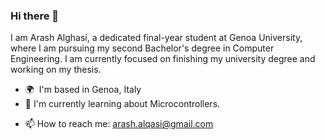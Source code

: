 ### Hi there 👋

I am Arash Alghasi, a dedicated final-year student at Genoa University, where I am pursuing my second Bachelor's degree in Computer Engineering.
I am currently focused on finishing my university degree and working on my thesis.

* 🌍  I'm based in Genoa, Italy
* 🔭 I'm currently learning about Microcontrollers.
- 📫 How to reach me: arash.alqasi@gmail.com
